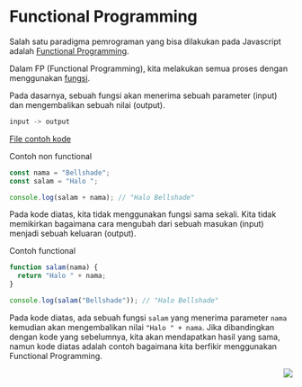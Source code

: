 # Functional Programming

Salah satu paradigma pemrograman yang bisa dilakukan pada Javascript adalah [Functional Programming](https://en.wikipedia.org/wiki/Functional_programming).

Dalam FP (Functional Programming), kita melakukan semua proses dengan menggunakan [fungsi](../../Basic/008_function).

Pada dasarnya, sebuah fungsi akan menerima sebuah parameter (input) dan mengembalikan sebuah nilai (output).

```js
input -> output
```

[File contoh kode](example.js)

Contoh non functional

```js
const nama = "Bellshade";
const salam = "Halo ";

console.log(salam + nama); // "Halo Bellshade"
```

Pada kode diatas, kita tidak menggunakan fungsi sama sekali. Kita tidak memikirkan bagaimana cara mengubah dari sebuah masukan (input) menjadi sebuah keluaran (output).

Contoh functional

```js
function salam(nama) {
  return "Halo " + nama;
}

console.log(salam("Bellshade")); // "Halo Bellshade"
```

Pada kode diatas, ada sebuah fungsi `salam` yang menerima parameter `nama` kemudian akan mengembalikan nilai `"Halo " + nama`. Jika dibandingkan dengan kode yang sebelumnya, kita akan mendapatkan hasil yang sama, namun kode diatas adalah contoh bagaimana kita berfikir menggunakan Functional Programming.

[<img align="right" src="https://api.bellshade.org/badge/navigation?badgeType=next&text=First%20Class%20Object" />](../002_First_Class_Object/)
